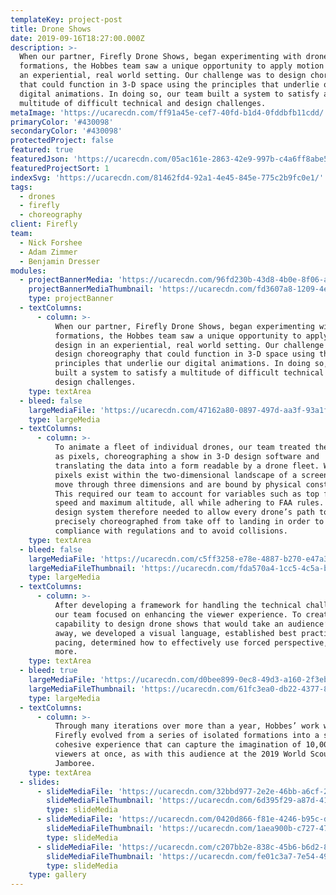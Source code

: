 ```yaml
---
templateKey: project-post
title: Drone Shows
date: 2019-09-16T18:27:00.000Z
description: >-
  When our partner, Firefly Drone Shows, began experimenting with drone
  formations, the Hobbes team saw a unique opportunity to apply motion design in
  an experiential, real world setting. Our challenge was to design choreography
  that could function in 3-D space using the principles that underlie our
  digital animations. In doing so, our team built a system to satisfy a
  multitude of difficult technical and design challenges. 
metaImage: 'https://ucarecdn.com/ff91a45e-cef7-40fd-b1d4-0fddbfb11cdd/'
primaryColor: '#430098'
secondaryColor: '#430098'
protectedProject: false
featured: true
featuredJson: 'https://ucarecdn.com/05ac161e-2863-42e9-997b-c4a6ff8abe54/'
featuredProjectSort: 1
indexSvg: 'https://ucarecdn.com/81462fd4-92a1-4e45-845e-775c2b9fc0e1/'
tags:
  - drones
  - firefly
  - choreography
client: Firefly
team:
  - Nick Forshee
  - Adam Zimmer
  - Benjamin Dresser
modules:
  - projectBannerMedia: 'https://ucarecdn.com/96fd230b-43d8-4b0e-8f06-aeadba5b4fcc/'
    projectBannerMediaThumbnail: 'https://ucarecdn.com/fd3607a8-1209-4e8e-8b62-8bddd5e489bf/'
    type: projectBanner
  - textColumns:
      - column: >-
          When our partner, Firefly Drone Shows, began experimenting with drone
          formations, the Hobbes team saw a unique opportunity to apply motion
          design in an experiential, real world setting. Our challenge was to
          design choreography that could function in 3-D space using the
          principles that underlie our digital animations. In doing so, our team
          built a system to satisfy a multitude of difficult technical and
          design challenges.
    type: textArea
  - bleed: false
    largeMediaFile: 'https://ucarecdn.com/47162a80-0897-497d-aa3f-93a1f0071140/'
    type: largeMedia
  - textColumns:
      - column: >-
          To animate a fleet of individual drones, our team treated the drones
          as pixels, choreographing a show in 3-D design software and
          translating the data into a form readable by a drone fleet. Whereas
          pixels exist within the two-dimensional landscape of a screen, drones
          move through three dimensions and are bound by physical constraints.
          This required our team to account for variables such as top flight
          speed and maximum altitude, all while adhering to FAA rules. Our
          design system therefore needed to allow every drone’s path to be
          precisely choreographed from take off to landing in order to maintain
          compliance with regulations and to avoid collisions.
    type: textArea
  - bleed: false
    largeMediaFile: 'https://ucarecdn.com/c5ff3258-e78e-4887-b270-e47a31be1096/'
    largeMediaFileThumbnail: 'https://ucarecdn.com/fda570a4-1cc5-4c5a-bfb0-d58ffa9b22c3/'
    type: largeMedia
  - textColumns:
      - column: >-
          After developing a framework for handling the technical challenges,
          our team focused on enhancing the viewer experience. To create the
          capability to design drone shows that would take an audience’s breath
          away, we developed a visual language, established best practices for
          pacing, determined how to effectively use forced perspective, and
          more.
    type: textArea
  - bleed: true
    largeMediaFile: 'https://ucarecdn.com/d0bee899-0ec8-49d3-a160-2f3eb56b43e1/'
    largeMediaFileThumbnail: 'https://ucarecdn.com/61fc3ea0-db22-4377-8bd1-51e54bfa250c/'
    type: largeMedia
  - textColumns:
      - column: >-
          Through many iterations over more than a year, Hobbes’ work with
          Firefly evolved from a series of isolated formations into a single,
          cohesive experience that can capture the imagination of 10,000+
          viewers at once, as with this audience at the 2019 World Scout
          Jamboree.
    type: textArea
  - slides:
      - slideMediaFile: 'https://ucarecdn.com/32bbd977-2e2e-46bb-a6cf-25438178578f/'
        slideMediaFileThumbnail: 'https://ucarecdn.com/6d395f29-a87d-415a-8491-dc242c0db4fd/'
        type: slideMedia
      - slideMediaFile: 'https://ucarecdn.com/0420d866-f81e-4246-b95c-d14d11dd7d9a/'
        slideMediaFileThumbnail: 'https://ucarecdn.com/1aea900b-c727-476e-a2d1-6aa38319e182/'
        type: slideMedia
      - slideMediaFile: 'https://ucarecdn.com/c207bb2e-838c-45b6-b6d2-851400137878/'
        slideMediaFileThumbnail: 'https://ucarecdn.com/fe01c3a7-7e54-4981-a9cc-9a3ecb6f77e4/'
        type: slideMedia
    type: gallery
---
```


